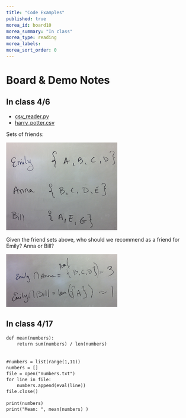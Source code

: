 ```yaml
---
title: "Code Examples"
published: true
morea_id: board10
morea_summary: "In class"
morea_type: reading
morea_labels:
morea_sort_order: 0
---
```


# Board & Demo Notes

## In class 4/6

 * [csv_reader.py](in_class/csv_reader.py)
 * [harry_potter.csv](in_class/harry_potter.csv)

Sets of friends:

<a href="friend-sets.JPG"><img src="friend-sets.JPG" width="300"/></a>

Given the friend sets above, who should we recommend as a friend for Emily? Anna or Bill?

<a href="friend-rec.JPG"><img src="friend-rec.JPG" width="300"/></a>

## In class 4/17

	def mean(numbers):
		return sum(numbers) / len(numbers)
	
	
	#numbers = list(range(1,11))
	numbers = []
	file = open("numbers.txt")
	for line in file:
		numbers.append(eval(line))
	file.close()
	
	print(numbers)
	print("Mean: ", mean(numbers) )